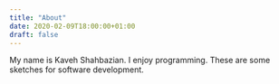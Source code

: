 ```yaml
---
title: "About"
date: 2020-02-09T18:00:00+01:00
draft: false
---
```


My name is Kaveh Shahbazian. I enjoy programming. These are some sketches for software development.
